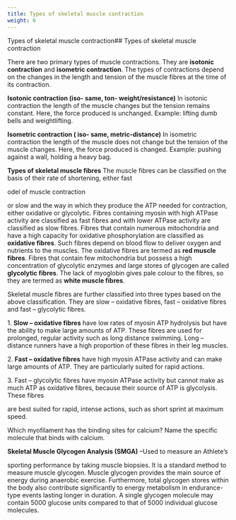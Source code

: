 ```yaml
---
title: Types of skeletal muscle contraction
weight: 6
---
```


Types of skeletal muscle contraction## Types of skeletal muscle contraction


There are two primary types of muscle contractions. They are **isotonic contraction** and **isometric contraction**. The types of contractions depend on the changes in the length and tension of the muscle fibres at the time of its contraction.

**Isotonic contraction (iso- same, ton- weight/resistance)** In isotonic contraction the length of the muscle changes but the tension remains constant. Here, the force produced is unchanged. Example: lifting dumb bells and weightlifting.

**Isometric contraction ( iso- same, metric-distance)** In isometric contraction the length of the muscle does not change but the tension of the muscle changes. Here, the force produced is changed. Example: pushing against a wall, holding a heavy bag.

**Types of skeletal muscle fibres** The muscle fibres can be classified on the basis of their rate of shortening, either fast

odel of muscle contraction




  

or slow and the way in which they produce the ATP needed for contraction, either oxidative or glycolytic. Fibres containing myosin with high ATPase activity are classified as fast fibres and with lower ATPase activity are classified as slow fibres. Fibres that contain numerous mitochondria and have a high capacity for oxidative phosphorylation are classified as **oxidative fibres**. Such fibres depend on blood flow to deliver oxygen and nutrients to the muscles. The oxidative fibres are termed as **red muscle fibres**. Fibres that contain few mitochondria but possess a high concentration of glycolytic enzymes and large stores of glycogen are called **glycolytic fibres**. The lack of myoglobin gives pale colour to the fibres, so they are termed as **white muscle fibres**.

Skeletal muscle fibres are further classified into three types based on the above classification. They are slow – oxidative fibres, fast – oxidative fibres and fast – glycolytic fibres.

1\. **Slow – oxidative fibres** have low rates of myosin ATP hydrolysis but have the ability to make large amounts of ATP. These fibres are used for prolonged, regular activity such as long distance swimming. Long – distance runners have a high proportion of these fibres in their leg muscles.

2\. **Fast – oxidative fibres** have high myosin ATPase activity and can make large amounts of ATP. They are particularly suited for rapid actions.

3\. Fast – glycolytic fibres have myosin ATPase activity but cannot make as much ATP as oxidative fibres, because their source of ATP is glycolysis. These fibres  

are best suited for rapid, intense actions, such as short sprint at maximum speed.

Which myofilament has the binding sites for calcium? Name the specific molecule that binds with calcium.

**Skeletal Muscle Glycogen Analysis (SMGA)** –Used to measure an Athlete’s

sporting performance by taking muscle biopsies. It is a standard method to measure muscle glycogen. Muscle glycogen provides the main source of energy during anaerobic exercise. Furthermore, total glycogen stores within the body also contribute significantly to energy metabolism in endurance-type events lasting longer in duration. A single glycogen molecule may contain 5000 glucose units compared to that of 5000 individual glucose molecules.

